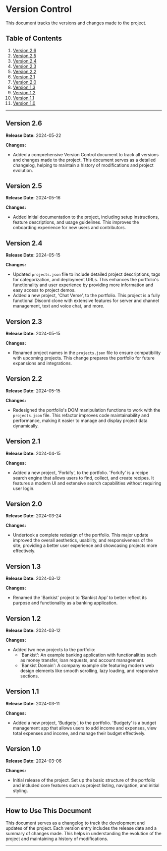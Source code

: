 # Version Control

This document tracks the versions and changes made to the project.

## Table of Contents

1. [Version 2.6](#version-26)
2. [Version 2.5](#version-25)
3. [Version 2.4](#version-24)
4. [Version 2.3](#version-23)
5. [Version 2.2](#version-22)
6. [Version 2.1](#version-21)
7. [Version 2.0](#version-20)
8. [Version 1.3](#version-13)
9. [Version 1.2](#version-12)
10. [Version 1.1](#version-11)
11. [Version 1.0](#version-10)

---

## Version 2.6

**Release Date:** 2024-05-22

**Changes:**

- Added a comprehensive Version Control document to track all versions and changes made to the project. This document serves as a detailed changelog, helping to maintain a history of modifications and project evolution.

## Version 2.5

**Release Date:** 2024-05-16

**Changes:**

- Added initial documentation to the project, including setup instructions, feature descriptions, and usage guidelines. This improves the onboarding experience for new users and contributors.

## Version 2.4

**Release Date:** 2024-05-15

**Changes:**

- Updated `projects.json` file to include detailed project descriptions, tags for categorization, and deployment URLs. This enhances the portfolio's functionality and user experience by providing more information and easy access to project demos.
- Added a new project, 'Chat Verse', to the portfolio. This project is a fully functional Discord clone with extensive features for server and channel management, text and voice chat, and more.

## Version 2.3

**Release Date:** 2024-05-15

**Changes:**

- Renamed project names in the `projects.json` file to ensure compatibility with upcoming projects. This change prepares the portfolio for future expansions and integrations.

## Version 2.2

**Release Date:** 2024-05-15

**Changes:**

- Redesigned the portfolio's DOM manipulation functions to work with the `projects.json` file. This refactor improves code maintainability and performance, making it easier to manage and display project data dynamically.

## Version 2.1

**Release Date:** 2024-04-15

**Changes:**

- Added a new project, 'Forkify', to the portfolio. 'Forkify' is a recipe search engine that allows users to find, collect, and create recipes. It features a modern UI and extensive search capabilities without requiring user login.

## Version 2.0

**Release Date:** 2024-03-24

**Changes:**

- Undertook a complete redesign of the portfolio. This major update improved the overall aesthetics, usability, and responsiveness of the site, providing a better user experience and showcasing projects more effectively.

## Version 1.3

**Release Date:** 2024-03-12

**Changes:**

- Renamed the 'Bankist' project to 'Bankist App' to better reflect its purpose and functionality as a banking application.

## Version 1.2

**Release Date:** 2024-03-12

**Changes:**

- Added two new projects to the portfolio:
  - 'Bankist': An example banking application with functionalities such as money transfer, loan requests, and account management.
  - 'Bankist Domain': A company example site featuring modern web design elements like smooth scrolling, lazy loading, and responsive sections.

## Version 1.1

**Release Date:** 2024-03-11

**Changes:**

- Added a new project, 'Budgety', to the portfolio. 'Budgety' is a budget management app that allows users to add income and expenses, view total expenses and income, and manage their budget effectively.

## Version 1.0

**Release Date:** 2024-03-06

**Changes:**

- Initial release of the project. Set up the basic structure of the portfolio and included core features such as project listing, navigation, and initial styling.

---

## How to Use This Document

This document serves as a changelog to track the development and updates of the project. Each version entry includes the release date and a summary of changes made. This helps in understanding the evolution of the project and maintaining a history of modifications.

---
